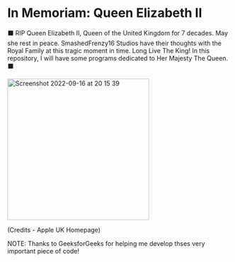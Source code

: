 # In Memoriam:  Queen Elizabeth II
⬛ RIP Queen Elizabeth II, Queen of the United Kingdom for 7 decades. May she rest in peace. SmashedFrenzy16 Studios have their thoughts with the Royal Family at this tragic moment in time. Long Live The King! In this repository, I will have some programs dedicated to Her Majesty The Queen. ⬛

<img width="320" alt="Screenshot 2022-09-16 at 20 15 39" src="https://user-images.githubusercontent.com/68993968/190714249-698ddbf2-f4d0-4f5d-b44e-950f08e86eaa.png">

(Credits - Apple UK Homepage)

NOTE: Thanks to GeeksforGeeks for helping me develop thses very important piece of code!
